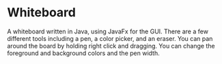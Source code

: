 Whiteboard
==========

A whiteboard written in Java, using JavaFx for the GUI. There are a few different tools including a pen, a color picker, and an eraser. You can pan around the board by holding right click and dragging. You can change the foreground and background colors and the pen width.
